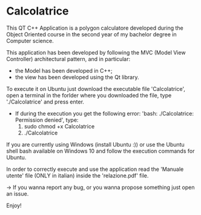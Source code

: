 # Calcolatrice

This QT C++ Application is a polygon calculatore developed during the Object Oriented course in the second year of my bachelor degree in Computer science.

This application has been developed by following the MVC (Model View Controller) architectural pattern, and in particular:
  - the Model has been developed in C++;
  - the view has been developed using the Qt library.
  
To execute it on Ubuntu just download the executable file 'Calcolatrice', open a terminal in the forlder where you downloaded the file, type './Calcolatrice' and press enter.
  - If during the execution you get the following error: 'bash: ./Calcolatrice: Permission denied', type:
      1) sudo chmod +x Calcolatrice
      2) ./Calcolatrice

If you are currently using Windows (install Ubuntu :)) or use the Ubuntu shell bash available on Windows 10 and follow the execution commands for Ubuntu.

In order to correctly execute and use the application read the 'Manuale utente' file (ONLY in italian) inside the 'relazione.pdf' file.

-> If you wanna report any bug, or you wanna propose something just open an issue.

Enjoy!
